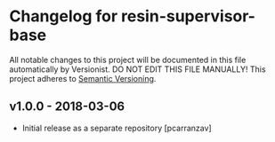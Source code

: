 # Changelog for resin-supervisor-base

All notable changes to this project will be documented in this file
automatically by Versionist. DO NOT EDIT THIS FILE MANUALLY!
This project adheres to [Semantic Versioning](http://semver.org/).

## v1.0.0 - 2018-03-06

* Initial release as a separate repository [pcarranzav]
